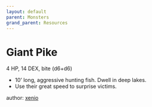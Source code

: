 ```yaml
---
layout: default
parent: Monsters
grand_parent: Resources
---
```

# Giant Pike
4 HP, 14 DEX, bite (d6+d6)  
- 10’ long, aggressive hunting fish. Dwell in deep lakes.  
- Use their great speed to surprise victims.  

author: [xenio](https://xenioinabottle.blogspot.com)
